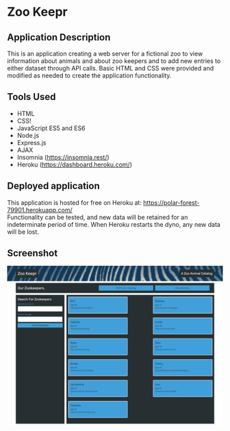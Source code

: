 # Zoo Keepr

## Application Description
This is an application creating a web server for a fictional zoo to view information about animals and about zoo keepers and to add new entries to either dataset through API calls. Basic HTML and CSS were provided and modified as needed to create the application functionality.

## Tools Used
* HTML
* CSS!
* JavaScript ES5 and ES6
* Node.js
* Express.js
* AJAX
* Insomnia (https://insomnia.rest/)
* Heroku (https://dashboard.heroku.com/)

## Deployed application
This application is hosted for free on Heroku at: https://polar-forest-79901.herokuapp.com/  
Functionality can be tested, and new data will be retained for an indeterminate period of time.  When Heroku restarts the dyno, any new data will be lost.

## Screenshot
![screenshot](zookeepr-screenshot.png)